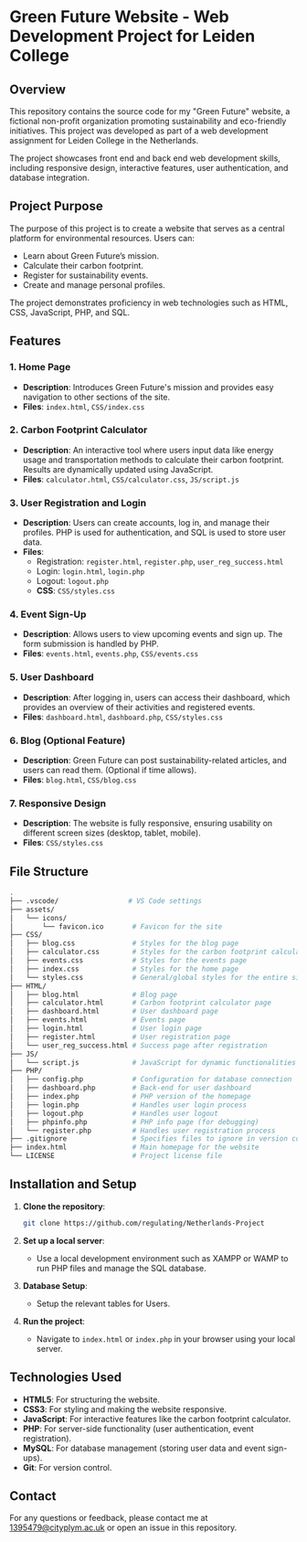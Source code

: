 
# Green Future Website - Web Development Project for Leiden College

## Overview

This repository contains the source code for my "Green Future" website, a fictional non-profit organization promoting sustainability and eco-friendly initiatives. This project was developed as part of a web development assignment for Leiden College in the Netherlands.

The project showcases front end and back end web development skills, including responsive design, interactive features, user authentication, and database integration.

## Project Purpose

The purpose of this project is to create a website that serves as a central platform for environmental resources. Users can:
- Learn about Green Future’s mission.
- Calculate their carbon footprint.
- Register for sustainability events.
- Create and manage personal profiles.

The project demonstrates proficiency in web technologies such as HTML, CSS, JavaScript, PHP, and SQL.

## Features

### 1. Home Page
- **Description**: Introduces Green Future's mission and provides easy navigation to other sections of the site.
- **Files**: `index.html`, `CSS/index.css`

### 2. Carbon Footprint Calculator
- **Description**: An interactive tool where users input data like energy usage and transportation methods to calculate their carbon footprint. Results are dynamically updated using JavaScript.
- **Files**: `calculator.html`, `CSS/calculator.css`, `JS/script.js`

### 3. User Registration and Login
- **Description**: Users can create accounts, log in, and manage their profiles. PHP is used for authentication, and SQL is used to store user data.
- **Files**: 
  - Registration: `register.html`, `register.php`, `user_reg_success.html`
  - Login: `login.html`, `login.php`
  - Logout: `logout.php`
  - **CSS**: `CSS/styles.css`

### 4. Event Sign-Up
- **Description**: Allows users to view upcoming events and sign up. The form submission is handled by PHP.
- **Files**: `events.html`, `events.php`, `CSS/events.css`

### 5. User Dashboard
- **Description**: After logging in, users can access their dashboard, which provides an overview of their activities and registered events.
- **Files**: `dashboard.html`, `dashboard.php`, `CSS/styles.css`

### 6. Blog (Optional Feature)
- **Description**: Green Future can post sustainability-related articles, and users can read them. (Optional if time allows).
- **Files**: `blog.html`, `CSS/blog.css`

### 7. Responsive Design
- **Description**: The website is fully responsive, ensuring usability on different screen sizes (desktop, tablet, mobile).
- **Files**: `CSS/styles.css`

## File Structure

```bash
.
├── .vscode/                 # VS Code settings
├── assets/
│   └── icons/
│       └── favicon.ico       # Favicon for the site
├── CSS/
│   ├── blog.css              # Styles for the blog page
│   ├── calculator.css        # Styles for the carbon footprint calculator page
│   ├── events.css            # Styles for the events page
│   ├── index.css             # Styles for the home page
│   └── styles.css            # General/global styles for the entire site
├── HTML/
│   ├── blog.html             # Blog page
│   ├── calculator.html       # Carbon footprint calculator page
│   ├── dashboard.html        # User dashboard page
│   ├── events.html           # Events page
│   ├── login.html            # User login page
│   ├── register.html         # User registration page
│   └── user_reg_success.html # Success page after registration
├── JS/
│   └── script.js             # JavaScript for dynamic functionalities (carbon calculator)
├── PHP/
│   ├── config.php            # Configuration for database connection
│   ├── dashboard.php         # Back-end for user dashboard
│   ├── index.php             # PHP version of the homepage
│   ├── login.php             # Handles user login process
│   ├── logout.php            # Handles user logout
│   ├── phpinfo.php           # PHP info page (for debugging)
│   └── register.php          # Handles user registration process
├── .gitignore                # Specifies files to ignore in version control
├── index.html                # Main homepage for the website
└── LICENSE                   # Project license file
```

## Installation and Setup

1. **Clone the repository**:
   ```bash
   git clone https://github.com/regulating/Netherlands-Project
   ```

2. **Set up a local server**: 
   - Use a local development environment such as XAMPP or WAMP to run PHP files and manage the SQL database.

3. **Database Setup**:
   - Setup the relevant tables for Users.

4. **Run the project**:
   - Navigate to `index.html` or `index.php` in your browser using your local server.

## Technologies Used

- **HTML5**: For structuring the website.
- **CSS3**: For styling and making the website responsive.
- **JavaScript**: For interactive features like the carbon footprint calculator.
- **PHP**: For server-side functionality (user authentication, event registration).
- **MySQL**: For database management (storing user data and event sign-ups).
- **Git**: For version control.

## Contact

For any questions or feedback, please contact me at 1395479@cityplym.ac.uk or open an issue in this repository.
